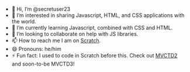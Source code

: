 - 👋 Hi, I’m @secretuser23
- 👀 I’m interested in sharing Javascript, HTML, and CSS applications with the world.
- 🌱 I’m currently learning Javascript, combined with CSS and HTML.
- 💞️ I’m looking to collaborate on help with JS libraries.
- 📫 How to reach me I am on [Scratch](Scratch.mit.edu).
- 😄 Pronouns: he/him
- ⚡ Fun fact: I used to code in Scratch before this. Check out [MVCTD2](https://scratch.mit.edu/projects/1053929986/) and soon-to-be MVCTD3!

<!---
secretuser23/secretuser23 is a ✨ special ✨ repository because its `README.md` (this file) appears on your GitHub profile.
You can click the Preview link to take a look at your changes.
--->
